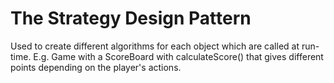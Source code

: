 # The Strategy Design Pattern

Used to create different algorithms for each object which are called at run-time. 
E.g. Game with a ScoreBoard with calculateScore() that gives different points depending on the player's actions.
 
